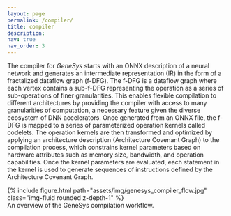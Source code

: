 ```yaml
---
layout: page
permalink: /compiler/
title: compiler
description: 
nav: true
nav_order: 3
---
```


The compiler for _GeneSys_ starts with an ONNX description of a neural network and generates an intermediate representation (IR) in the form of a fractalized dataflow graph (f-DFG).
The f-DFG is a dataflow graph where each vertex contains a sub-f-DFG representing the operation as a series of sub-operations of finer granularities.
This enables flexible compilation to different architectures by providing the compiler with access to many granularities of computation, a necessary feature given the diverse ecosystem of DNN accelerators.
Once generated from an ONNX file, the f-DFG is mapped to a series of parameterized operation kernels called codelets.
The operation kernels are then transformed and optimized by applying an architecture description (Architecture Covenant Graph) to the compilation process, which constrains kernel parameters based on hardware attributes such as memory size, bandwidth, and operation capabilities.
Once the kernel parameters are evaluated, each statement in the kernel is used to generate sequences of instructions defined by the Architecture Covenant Graph.

<div class="row mt-3">
    <div class="col-sm mt-3 mt-md-0">
        {% include figure.html path="assets/img/genesys_compiler_flow.jpg" class="img-fluid rounded z-depth-1" %}
    </div>
</div>
<div class="caption">
    An overview of the GeneSys compilation workflow. 
</div>

